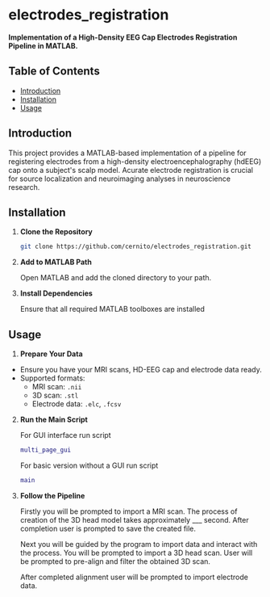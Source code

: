 # electrodes_registration

**Implementation of a High-Density EEG Cap Electrodes Registration Pipeline in MATLAB.**

## Table of Contents

- [Introduction](#introduction)
- [Installation](#installation)
- [Usage](#usage)

## Introduction

This project provides a MATLAB-based implementation of a pipeline for registering electrodes from a high-density electroencephalography (hdEEG) cap onto a subject's scalp model. Acurate electrode registration is crucial for source localization and neuroimaging analyses in neuroscience research.
 
## Installation

1. **Clone the Repository**

   ```bash
   git clone https://github.com/cernito/electrodes_registration.git
   ```
   
2. **Add to MATLAB Path**

   Open MATLAB and add the cloned directory to your path.

3. **Install Dependencies**

   Ensure that all required MATLAB toolboxes are installed

## Usage

1. **Prepare Your Data**

- Ensure you have your MRI scans, HD-EEG cap and electrode data ready.
- Supported formats:
  - MRI scan: `.nii`
  - 3D scan: `.stl`
  - Electrode data: `.elc`, `.fcsv`
 
2. **Run the Main Script**

   For GUI interface run script
   ```matlab
   multi_page_gui
   ```

   For basic version without a GUI run script 
   ```matlab
   main
   ```

2. **Follow the Pipeline**

   Firstly you will be prompted to import a MRI scan.
   The process of creation of the 3D head model takes approximately ___ second.
   After completion user is prompted to save the created file.
   
   Next you will be guided by the program to import data and interact with the process.
   You will be prompted to import a 3D head scan. 
   User will be prompted to pre-align and filter the obtained 3D scan.
   
   After completed alignment user will be prompted to import electrode data.


